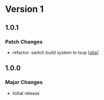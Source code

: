 # Version 1

## 1.0.1

### Patch Changes

- refactor: switch build system to tsup [[sha]](https://github.com/ezcater/recipe/commit/aaf30090)

## 1.0.0

### Major Changes

- Initial release
